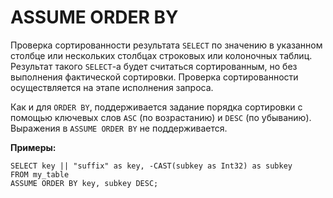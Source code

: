 
# ASSUME ORDER BY

Проверка сортированности результата `SELECT` по значению в указанном столбце или нескольких столбцах строковых или колоночных таблиц. Результат такого `SELECT`-а будет считаться сортированным, но без выполнения фактической сортировки. Проверка сортированности осуществляется на этапе исполнения запроса.

Как и для `ORDER BY`, поддерживается задание порядка сортировки с помощью ключевых слов `ASC` (по возрастанию) и `DESC` (по убыванию). Выражения в `ASSUME ORDER BY` не поддерживается.

**Примеры:**

``` yql
SELECT key || "suffix" as key, -CAST(subkey as Int32) as subkey
FROM my_table
ASSUME ORDER BY key, subkey DESC;
```
